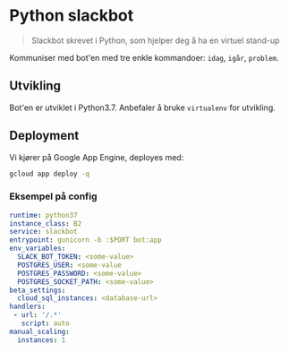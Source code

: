 Python slackbot
===============

> Slackbot skrevet i Python, som hjelper deg å ha en virtuel stand-up

Kommuniser med bot'en med tre enkle kommandoer: `idag`, `igår`, `problem`.


## Utvikling

Bot'en er utviklet i Python3.7. Anbefaler å bruke `virtualenv` for utvikling.


## Deployment

Vi kjører på Google App Engine, deployes med:
```bash
gcloud app deploy -q
```


### Eksempel på config

```yaml
runtime: python37
instance_class: B2
service: slackbot
entrypoint: gunicorn -b :$PORT bot:app
env_variables:
  SLACK_BOT_TOKEN: <some-value>
  POSTGRES_USER: <some-value
  POSTGRES_PASSWORD: <some-value>
  POSTGRES_SOCKET_PATH: <some-value>
beta_settings:
  cloud_sql_instances: <database-url>
handlers:
 - url: '/.*'
   script: auto
manual_scaling:
  instances: 1
```
